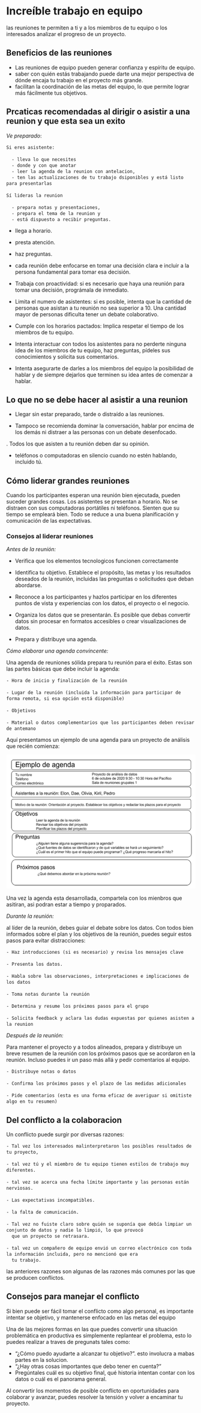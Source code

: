 # Increíble trabajo en equipo

las reuniones te permiten a ti y a los miembros de tu equipo o los interesados analizar el progreso de un proyecto.

## Beneficios de las reuniones

- Las reuniones de equipo pueden generar confianza y espíritu de equipo.
- saber con quién estás trabajando puede darte una mejor perspectiva de dónde encaja tu trabajo en el proyecto más grande.
- facilitan la coordinación de las metas del equipo, lo que permite lograr más fácilmente tus objetivos.

## Prcaticas recomendadas al dirigir o asistir a una reunion y que esta sea un exito

*Ve preparado*:

    Si eres asistente:

      - lleva lo que necesites
      - donde y con que anotar
      - leer la agenda de la reunion con antelacion,
      - ten las actualizaciones de tu trabajo dsiponibles y está listo para presentarlas
    
    Sí lideras la reunion

      - prepara notas y presentaciones,
      - prepara el tema de la reunion y
      - está dispuesto a recibir preguntas.

- llega a horario.

- presta atención.

- haz preguntas.

- cada reunión debe enfocarse en tomar una decisión clara e incluir a la persona fundamental para tomar esa decisión.

- Trabaja con proactividad: si es necesario que haya una reunión para tomar una decisión, prográmala de inmediato.

- Limita el numero de asistentes:  si es posible, intenta que la cantidad de personas que asistan a tu reunión no sea
  superior a 10. Una cantidad mayor de personas dificulta tener un debate colaborativo.

- Cumple con los horarios pactados: Implica respetar el tiempo de los miembros de tu equipo.

- Intenta interactuar con todos los asistentes para no perderte ninguna idea de los miembros de tu equipo, haz preguntas,
  pídeles sus conocimientos y solicita sus comentarios.

- Intenta asegurarte de darles a los miembros del equipo la posibilidad de hablar y de siempre dejarlos que terminen su
  idea antes de comenzar a hablar.

## Lo que no se debe hacer al asistir a una reunion

- Llegar sin estar preparado, tarde o distraído a las reuniones.

- Tampoco se recomienda dominar la conversación, hablar por encima de los demás ni distraer a las personas con un debate
desenfocado.

. Todos los que asisten a tu reunión deben dar su opinión.

- teléfonos o computadoras en silencio cuando no estén hablando, incluido tú.

## Cómo liderar grandes reuniones

Cuando los participantes esperan una reunión bien ejecutada, pueden suceder grandes cosas. Los asistentes se presentan
a horario. No se distraen con sus computadoras portátiles ni teléfonos. Sienten que su tiempo se empleará bien. Todo se
reduce a una buena planificación y comunicación de las expectativas.

### Consejos al liderar reuniones

*Antes de la reunión:*

- Verifica que los elementos tecnologicos funcionen correctamente

- Identifica tu objetivo. Establece el propósito, las metas y los resultados deseados de la reunión, incluidas las
  preguntas o solicitudes que deban abordarse.

- Reconoce a los participantes y hazlos participar en los diferentes puntos de vista y experiencias con los datos, el
  proyecto o el negocio.

- Organiza los datos que se presentarán. Es posible que debas convertir datos sin procesar en formatos accesibles o
  crear visualizaciones de datos.

- Prepara y distribuye una agenda.

*Cómo elaborar una agenda convincente:*

Una agenda de reuniones sólida prepara tu reunión para el éxito. Estas son las partes básicas que debe incluir la
agenda:

    - Hora de inicio y finalización de la reunión

    - Lugar de la reunión (incluida la información para participar de forma remota, si esa opción está disponible)

    - Objetivos

    - Material o datos complementarios que los participantes deben revisar de antemano

Aquí presentamos un ejemplo de una agenda para un proyecto de análisis que recién comienza:

![Alt text](image-1.png)

Una vez la agenda esta desarrollada, compartela con los mienbros que asitiran, asi podran estar a tiempo y proparados.

*Durante la reunión:*

al líder de la reunión, debes guiar el debate sobre los datos. Con todos bien informados sobre el plan y los objetivos
de la reunión, puedes seguir estos pasos para evitar distracciones:

    - Haz introducciones (si es necesario) y revisa los mensajes clave

    - Presenta los datos.

    - Habla sobre las observaciones, interpretaciones e implicaciones de los datos

    - Toma notas durante la reunión

    - Determina y resume los próximos pasos para el grupo

    - Solicita feedback y aclara las dudas expuestas por quienes asisten a la reunion

*Después de la reunión:*

Para mantener el proyecto y a todos alineados, prepara y distribuye un breve resumen de la reunión con los próximos
pasos que se acordaron en la reunión. Incluso puedes ir un paso más allá y pedir comentarios al equipo.

    - Distribuye notas o datos

    - Confirma los próximos pasos y el plazo de las medidas adicionales

    - Pide comentarios (esta es una forma eficaz de averiguar si omitiste algo en tu resumen)

## Del conflicto a la colaboracion

Un conflicto puede surgir por diversas razones:

    - Tal vez los interesados malinterpretaron los posibles resultados de tu proyecto,

    - tal vez tú y el miembro de tu equipo tienen estilos de trabajo muy diferentes.

    - tal vez se acerca una fecha límite importante y las personas están nerviosas.

    - Las expectativas incompatibles.

    - la falta de comunicación.

    - Tal vez no fuiste claro sobre quién se suponía que debía limpiar un conjunto de datos y nadie lo limpió, lo que provocó
      que un proyecto se retrasara.

    - tal vez un compañero de equipo envió un correo electrónico con toda la información incluida, pero no mencionó que era
      tu trabajo.

las anteriores razones son algunas de las razones más comunes por las que se producen conflictos.

## Consejos para manejar el conflicto

Si bien puede ser fácil tomar el conflicto como algo personal, es importante intentar se objetivo, y mantenerse enfocado
en las metas del equipo

Una de las mejores formas en las que puedes convertir una situación problemática en productiva es simplemente replantear
el problema, esto lo puedes realizar a traves de pregunats tales como:

- “¿Cómo puedo ayudarte a alcanzar tu objetivo?”. esto involucra a mabas partes en la solucion.
- “¿Hay otras cosas importantes que debo tener en cuenta?”
- Pregúntales cuál es su objetivo final, qué historia intentan contar con los datos o cuál es el panorama general.

Al convertir los momentos de posible conflicto en oportunidades para colaborar y avanzar, puedes resolver la tensión y
volver a encaminar tu proyecto.
